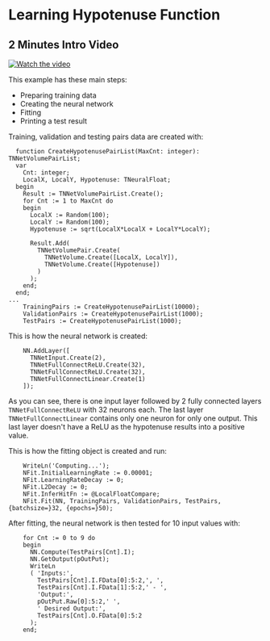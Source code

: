 # Learning Hypotenuse Function

## 2 Minutes Intro Video
[![Watch the video](https://img.youtube.com/vi/PdNTgI_qSyo/0.jpg)](https://youtu.be/PdNTgI_qSyo)

This example has these main steps:
* Preparing training data
* Creating the neural network
* Fitting
* Printing a test result

Training, validation and testing pairs data are created with:
```
  function CreateHypotenusePairList(MaxCnt: integer): TNNetVolumePairList;
  var
    Cnt: integer;
    LocalX, LocalY, Hypotenuse: TNeuralFloat;
  begin
    Result := TNNetVolumePairList.Create();
    for Cnt := 1 to MaxCnt do
    begin
      LocalX := Random(100);
      LocalY := Random(100);
      Hypotenuse := sqrt(LocalX*LocalX + LocalY*LocalY);

      Result.Add(
        TNNetVolumePair.Create(
          TNNetVolume.Create([LocalX, LocalY]),
          TNNetVolume.Create([Hypotenuse])
        )
      );
    end;
  end;
...
    TrainingPairs := CreateHypotenusePairList(10000);
    ValidationPairs := CreateHypotenusePairList(1000);
    TestPairs := CreateHypotenusePairList(1000);
```

This is how the neural network is created:
```
    NN.AddLayer([
      TNNetInput.Create(2),
      TNNetFullConnectReLU.Create(32),
      TNNetFullConnectReLU.Create(32),
      TNNetFullConnectLinear.Create(1)
    ]);
```

As you can see, there is one input layer followed by 2 fully connected layers `TNNetFullConnectReLU` with 32 neurons each. The last layer `TNNetFullConnectLinear` contains only one neuron for only one output. This last layer doesn't have a ReLU as the hypotenuse results into a positive value.

This is how the fitting object is created and run:
```
    WriteLn('Computing...');
    NFit.InitialLearningRate := 0.00001;
    NFit.LearningRateDecay := 0;
    NFit.L2Decay := 0;
    NFit.InferHitFn := @LocalFloatCompare;
    NFit.Fit(NN, TrainingPairs, ValidationPairs, TestPairs, {batchsize=}32, {epochs=}50);
```

After fitting, the neural network is then tested for 10 input values with:
```
    for Cnt := 0 to 9 do
    begin
      NN.Compute(TestPairs[Cnt].I);
      NN.GetOutput(pOutPut);
      WriteLn
      ( 'Inputs:',
        TestPairs[Cnt].I.FData[0]:5:2,', ',
        TestPairs[Cnt].I.FData[1]:5:2,' - ',
        'Output:',
        pOutPut.Raw[0]:5:2,' ',
        ' Desired Output:',
        TestPairs[Cnt].O.FData[0]:5:2
      );
    end;
```
